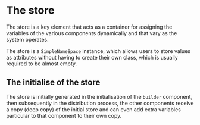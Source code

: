 # The store
The store is a key element that acts as a container for assigning the variables of the various components dynamically and that vary as the system operates.

The store is a `SimpleNameSpace` instance, which allows users to store values as attributes without having to create their own class, which is usually required to be almost empty.

## The initialise of the store
The store is initially generated in the initialisation of the `builder` component, then subsequently in the distribution process, the other components receive a copy (deep copy) of the initial store and can even add extra variables particular to that component to their own copy.